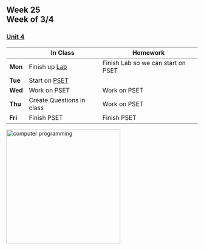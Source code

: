 ## Week 25 <br>Week of 3/4

### [Unit 4](/apcsp/curriculum/5)

  |       |In Class               |Homework   |
  |-------|---------              |---------  |
  |**Mon**|Finish up [Lab](https://cs50.harvard.edu/ap/2023/curriculum/x/labs/6/) | Finish Lab so we can start on PSET |
  |**Tue**|Start on [PSET](https://candib80.github.io/apcsp/curriculum/5/#practice-labs--problems) | |
  |**Wed**|Work on PSET |Work on PSET |
  |**Thu**|Create Questions in class |Work on PSET |
  |**Fri**|Finish PSET |Finish PSET |



<img src="https://www.learncomputerscienceonline.com/wp-content/uploads/2019/10/Program-Coding.jpg" alt="computer programming" height="300">

<meta http-equiv="refresh" content="300"/>
